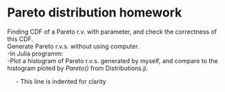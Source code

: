 # Pareto distribution homework

Finding CDF of a Pareto r.v. with parameter, and check the correctness of this CDF.  
Generate Pareto r.v.s. without using computer.  
-In Julia programm:  
  -Plot a histogram of Pareto r.v.s. generated by myself, and compare to the histogram ploted by *Pareto()* from Distributions.jl.

<div style="margin-left: 20px;">
  - This line is indented for clarity
</div>
